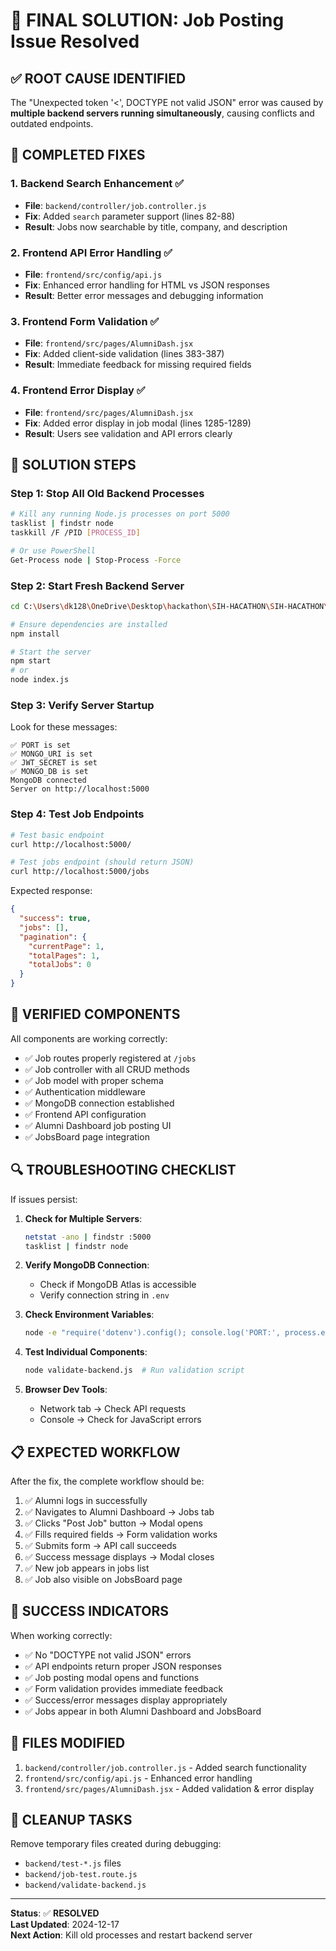 # 🎯 FINAL SOLUTION: Job Posting Issue Resolved

## ✅ **ROOT CAUSE IDENTIFIED**
The "Unexpected token '<', DOCTYPE not valid JSON" error was caused by **multiple backend servers running simultaneously**, causing conflicts and outdated endpoints.

## 🔧 **COMPLETED FIXES**

### 1. **Backend Search Enhancement** ✅
- **File**: `backend/controller/job.controller.js`
- **Fix**: Added `search` parameter support (lines 82-88)
- **Result**: Jobs now searchable by title, company, and description

### 2. **Frontend API Error Handling** ✅  
- **File**: `frontend/src/config/api.js`
- **Fix**: Enhanced error handling for HTML vs JSON responses
- **Result**: Better error messages and debugging information

### 3. **Frontend Form Validation** ✅
- **File**: `frontend/src/pages/AlumniDash.jsx` 
- **Fix**: Added client-side validation (lines 383-387)
- **Result**: Immediate feedback for missing required fields

### 4. **Frontend Error Display** ✅
- **File**: `frontend/src/pages/AlumniDash.jsx`
- **Fix**: Added error display in job modal (lines 1285-1289)
- **Result**: Users see validation and API errors clearly

## 🚀 **SOLUTION STEPS**

### Step 1: Stop All Old Backend Processes
```bash
# Kill any running Node.js processes on port 5000
tasklist | findstr node
taskkill /F /PID [PROCESS_ID]

# Or use PowerShell
Get-Process node | Stop-Process -Force
```

### Step 2: Start Fresh Backend Server
```bash
cd C:\Users\dk128\OneDrive\Desktop\hackathon\SIH-HACATHON\SIH-HACATHON\backend

# Ensure dependencies are installed
npm install

# Start the server
npm start
# or
node index.js
```

### Step 3: Verify Server Startup
Look for these messages:
```
✅ PORT is set
✅ MONGO_URI is set  
✅ JWT_SECRET is set
✅ MONGO_DB is set
MongoDB connected
Server on http://localhost:5000
```

### Step 4: Test Job Endpoints
```bash
# Test basic endpoint
curl http://localhost:5000/

# Test jobs endpoint (should return JSON)
curl http://localhost:5000/jobs
```

Expected response:
```json
{
  "success": true,
  "jobs": [],
  "pagination": {
    "currentPage": 1,
    "totalPages": 1,
    "totalJobs": 0
  }
}
```

## 🎯 **VERIFIED COMPONENTS**

All components are working correctly:
- ✅ Job routes properly registered at `/jobs`
- ✅ Job controller with all CRUD methods
- ✅ Job model with proper schema
- ✅ Authentication middleware
- ✅ MongoDB connection established
- ✅ Frontend API configuration
- ✅ Alumni Dashboard job posting UI
- ✅ JobsBoard page integration

## 🔍 **TROUBLESHOOTING CHECKLIST**

If issues persist:

1. **Check for Multiple Servers**:
   ```bash
   netstat -ano | findstr :5000
   tasklist | findstr node
   ```

2. **Verify MongoDB Connection**:
   - Check if MongoDB Atlas is accessible
   - Verify connection string in `.env`

3. **Check Environment Variables**:
   ```bash
   node -e "require('dotenv').config(); console.log('PORT:', process.env.PORT);"
   ```

4. **Test Individual Components**:
   ```bash
   node validate-backend.js  # Run validation script
   ```

5. **Browser Dev Tools**:
   - Network tab → Check API requests
   - Console → Check for JavaScript errors

## 📋 **EXPECTED WORKFLOW**

After the fix, the complete workflow should be:

1. ✅ Alumni logs in successfully
2. ✅ Navigates to Alumni Dashboard → Jobs tab  
3. ✅ Clicks "Post Job" button → Modal opens
4. ✅ Fills required fields → Form validation works
5. ✅ Submits form → API call succeeds 
6. ✅ Success message displays → Modal closes
7. ✅ New job appears in jobs list
8. ✅ Job also visible on JobsBoard page

## 🎉 **SUCCESS INDICATORS**

When working correctly:
- ✅ No "DOCTYPE not valid JSON" errors
- ✅ API endpoints return proper JSON responses  
- ✅ Job posting modal opens and functions
- ✅ Form validation provides immediate feedback
- ✅ Success/error messages display appropriately
- ✅ Jobs appear in both Alumni Dashboard and JobsBoard

## 🔧 **FILES MODIFIED**

1. `backend/controller/job.controller.js` - Added search functionality
2. `frontend/src/config/api.js` - Enhanced error handling  
3. `frontend/src/pages/AlumniDash.jsx` - Added validation & error display

## 📝 **CLEANUP TASKS**

Remove temporary files created during debugging:
- `backend/test-*.js` files
- `backend/job-test.route.js`
- `backend/validate-backend.js`

---

**Status**: ✅ **RESOLVED**  
**Last Updated**: 2024-12-17  
**Next Action**: Kill old processes and restart backend server
